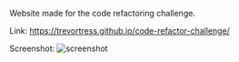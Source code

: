 Website made for the code refactoring challenge.

Link: https://trevortress.github.io/code-refactor-challenge/

Screenshot:
![screenshot](.assets/images/screenshot)